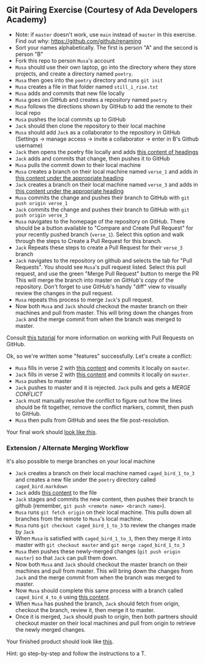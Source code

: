 ## Git Pairing Exercise (Courtesy of Ada Developers Academy)

* Note: if `master` doesn't work, use `main` instead of `master` in this exercise. Find out why: https://github.com/github/renaming
* Sort your names alphabetically. The first is person "A" and the second is person "B"
* Fork this repo to person `Musa`'s account
* `Musa` should use their own laptop, go into the directory where they store projects,
and create a directory named `poetry`.
* `Musa` then goes into the `poetry` directory and runs `git init`
* `Musa` creates a file in that folder named `still_i_rise.txt`
* `Musa` adds and commits that new file locally
* `Musa` goes on GitHub and creates a repository named `poetry`
* `Musa` follows the directions shown by GitHub to add the remote to their local repo
* `Musa` pushes the local commits up to GitHub
* `Jack` should then clone the repository to their local machine
* `Musa` should add `Jack` as a collaborator to the repository in GitHub (Settings -> manage access -> invite a collaborator -> enter in B's Github username)
* `Jack` then opens the poetry file locally and adds [this content of headings](https://gist.githubusercontent.com/jcasimir/95be7c57e8e027642532/raw/9e57299977273e4b6e4f1073c6b5d37bab842930/headings.txt)
* `Jack` adds and commits that change, then pushes it to GitHub
* `Musa` pulls the commit down to their local machine
* `Musa` creates a branch on their local machine named `verse_1` and adds in [this content under the appropriate heading](https://gist.githubusercontent.com/jcasimir/0d6939ccf64601be374d/raw/55cad33533d63ae14b8a7ef3781fe2d603f75ab6/verse%25201.txt)
* `Jack` creates a branch on their local machine named `verse_3` and adds in [this content under the appropriate heading](https://gist.githubusercontent.com/jcasimir/1e85576d1435525d2ddf/raw/c307ef3d5889f4b1e11e7217644717a1e0e32299/verse%25203.txt)
* `Musa` commits the change and pushes their branch to GitHub with `git push origin verse_1`
* `Jack` commits the change and pushes their branch to GitHub with `git push origin verse_3`
* `Musa` navigates to the homepage of the repository on GitHub. There should be a button available to "Compare and Create Pull Request" for your recently pushed branch (`verse_1`). Select this option and walk through the steps to Create a Pull Request for this branch.
* `Jack` Repeats these steps to create a Pull Request for their `verse_3` branch
* `Jack` navigates to the repository on github and selects the tab for "Pull Requests". You should see
`Musa`'s pull request listed. Select this pull request, and use the green "Merge Pull Request" button to merge the PR
This will merge the branch into master on *GitHub's copy* of the repository. Don't forget to use GitHub's
handy "diff" view to visually review the changes in the pull request.
* `Musa` repeats this process to merge `Jack`'s pull request.
* Now both `Musa` and `Jack` should checkout the master branch on their machines and pull from master. This
will bring down the changes from `Jack` and the merge commit from when the branch was merged to master.

Consult [this tutorial](https://help.github.com/articles/using-pull-requests/) for more information
on working with Pull Requests on GitHub.

Ok, so we're written some "features" successfully. Let's create a conflict:

* `Musa` fills in verse 2 with [this content](https://gist.githubusercontent.com/jcasimir/f746d176c87200910a1a/raw/2e0423a196f08a11975bdd75f7e48c636c066cfd/verse%25202a.txt) and commits it locally on `master`.
* `Jack` fills in verse 2 with [this content](https://gist.githubusercontent.com/jcasimir/51c4f98d17965f180498/raw/f48f891600adeb648af1d5e50e95b49b92309e08/verse%25202b.txt) and commits it locally on `master`.
* `Musa` pushes to master
* `Jack` pushes to master and it is rejected. `Jack` pulls and gets a *MERGE CONFLICT*
* `Jack` must manually resolve the conflict to figure out how the lines should be fit together, remove the conflict markers, commit, then push to GitHub.
* `Musa` then pulls from GitHub and sees the file post-resolution.

Your final work should [look like this](https://gist.githubusercontent.com/jcasimir/23f378e26416560e47a8/raw/aaa3f2848b3c7d1c7cc091c394068599d3588c90/gistfile1.txt).

### Extension / Alternate Merging Workflow

It's also possible to merge branches on your local machine

* `Jack` creates a branch on their local machine named `caged_bird_1_to_3` and creates a new file under the `poetry` directory called `caged_bird.markdown`
* `Jack` adds [this content](https://gist.githubusercontent.com/worace/d699026f3b408b4d0cee/raw/fb739aa51039d97080b53e970f2328942d6cf5d0/content.txt) to the file
* `Jack` stages and commits the new content, then pushes their branch to github (remember, `git push <remote name> <branch name>`).
* `Musa` runs `git fetch origin` on their local machine. This pulls down all branches from the remote
to `Musa`'s local machine.
* `Musa` runs `git checkout caged_bird_1_to_3` to review the changes made by `Jack`
* When `Musa` is satisfied with `caged_bird_1_to_3`, then they merge it into master with
`git checkout master` and `git merge caged_bird_1_to_3`
* `Musa` then pushes these newly-merged changes (`git push origin master`) so that `Jack` can pull them down.
* Now both `Musa` and `Jack` should checkout the master branch on their machines and pull from master. This
will bring down the changes from `Jack` and the merge commit from when the branch was merged to master.
* Now `Musa` should complete this same process with a branch called `caged_bird_4_to_6` using [this content](https://gist.githubusercontent.com/worace/7649dfa5fbd96a8fb871/raw/0c80b9289ca0eb35333890f57ebba3f927e7cdae/4_to_6.txt).
* When `Musa` has pushed the branch, `Jack` should fetch from origin, checkout the branch, review it, then merge it
to master.
* Once it is merged, `Jack` should push to origin, then both partners should checkout master on their local machines and pull from origin
to retrieve the newly merged changes.

Your finished product should look like [this](https://gist.githubusercontent.com/worace/b1a9cefa4da6a08ea788/raw/93db0b1c59c684d03c2b8eeafd581391c378c70b/caged_bird.md).

Hint: go step-by-step and follow the instructions to a T.
